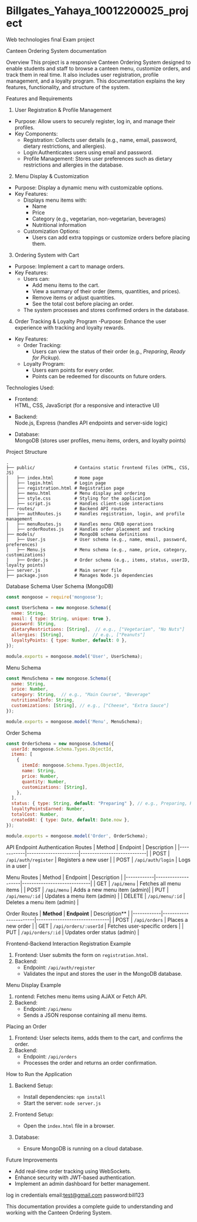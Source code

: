 # Billgates_Yahaya_10012200025_project
Web technologies final Exam project

Canteen Ordering System documentation 

Overview
This project is a responsive Canteen Ordering System designed to enable students and staff to browse a canteen menu, customize orders, and track them in real time. It also includes user registration, profile management, and a loyalty program. This documentation explains the key features, functionality, and structure of the system.



Features and Requirements
1. User Registration & Profile Management 
- Purpose: Allow users to securely register, log in, and manage their profiles.
- Key Components:
  - Registration: Collects user details (e.g., name, email, password, dietary restrictions, and allergies).
  - Login:Authenticates users using email and password.
  - Profile Management: Stores user preferences such as dietary restrictions and allergies in the database.



2. Menu Display & Customization 
- Purpose: Display a dynamic menu with customizable options.
- Key Features:
  - Displays menu items with:
    - Name
    - Price
    - Category (e.g., vegetarian, non-vegetarian, beverages)
    - Nutritional information
  - Customization Options:
    - Users can add extra toppings or customize orders before placing them.



3. Ordering System with Cart 
- Purpose: Implement a cart to manage orders.
- Key Features:
  - Users can:
    - Add menu items to the cart.
    - View a summary of their order (items, quantities, and prices).
    - Remove items or adjust quantities.
    - See the total cost before placing an order.
  - The system processes and stores confirmed orders in the database.



4. Order Tracking & Loyalty Program 
-Purpose: Enhance the user experience with tracking and loyalty rewards.
- Key Features:
  - Order Tracking:
    - Users can view the status of their order (e.g., *Preparing*, *Ready for Pickup*).
  - Loyalty Program:
    - Users earn points for every order.
    - Points can be redeemed for discounts on future orders.


Technologies Used:
- Frontend:  
  HTML, CSS, JavaScript (for a responsive and interactive UI)
  
- Backend:  
  Node.js, Express (handles API endpoints and server-side logic)

- Database:  
  MongoDB (stores user profiles, menu items, orders, and loyalty points)



Project Structure
```plaintext
.
├── public/               # Contains static frontend files (HTML, CSS, JS)
│   ├── index.html        # Home page
│   ├── login.html        # Login page
│   ├── registration.html # Registration page
│   ├── menu.html         # Menu display and ordering
│   ├── style.css         # Styling for the application
│   ├── script.js         # Handles client-side interactions
├── routes/               # Backend API routes
│   ├── authRoutes.js     # Handles registration, login, and profile management
│   ├── menuRoutes.js     # Handles menu CRUD operations
│   ├── orderRoutes.js    # Handles order placement and tracking
├── models/               # MongoDB schema definitions
│   ├── User.js           # User schema (e.g., name, email, password, preferences)
│   ├── Menu.js           # Menu schema (e.g., name, price, category, customizations)
│   ├── Order.js          # Order schema (e.g., items, status, userID, loyalty points)
├── server.js             # Main server file
├── package.json          # Manages Node.js dependencies
```


Database Schema
User Schema (MongoDB)
```javascript
const mongoose = require('mongoose');

const UserSchema = new mongoose.Schema({
  name: String,
  email: { type: String, unique: true },
  password: String,
  dietaryRestrictions: [String],  // e.g., ["Vegetarian", "No Nuts"]
  allergies: [String],           // e.g., ["Peanuts"]
  loyaltyPoints: { type: Number, default: 0 },
});

module.exports = mongoose.model('User', UserSchema);
```

Menu Schema
```javascript
const MenuSchema = new mongoose.Schema({
  name: String,
  price: Number,
  category: String,  // e.g., "Main Course", "Beverage"
  nutritionalInfo: String,
  customizations: [String], // e.g., ["Cheese", "Extra Sauce"]
});

module.exports = mongoose.model('Menu', MenuSchema);
```

Order Schema
```javascript
const OrderSchema = new mongoose.Schema({
  userId: mongoose.Schema.Types.ObjectId,
  items: [
    {
      itemId: mongoose.Schema.Types.ObjectId,
      name: String,
      price: Number,
      quantity: Number,
      customizations: [String],
    },
  ],
  status: { type: String, default: "Preparing" }, // e.g., Preparing, Ready for Pickup
  loyaltyPointsEarned: Number,
  totalCost: Number,
  createdAt: { type: Date, default: Date.now },
});

module.exports = mongoose.model('Order', OrderSchema);
```
API Endpoint
Authentication Routes
| Method | Endpoint        | Description            |
|------------|----------------------|----------------------------|
| POST       | `/api/auth/register` | Registers a new user       |
| POST       | `/api/auth/login`    | Logs in a user             |

Menu Routes
| Method | Endpoint       | Description             |
|------------|--------------------|-----------------------------|
| GET        | `/api/menu`        | Fetches all menu items      |
| POST       | `/api/menu`        | Adds a new menu item (admin)|
| PUT        | `/api/menu/:id`    | Updates a menu item (admin) |
| DELETE     | `/api/menu/:id`    | Deletes a menu item (admin) |

Order Routes
| **Method** | **Endpoint**          | Description**               |
|------------|-----------------------|-------------------------------|
| POST       | `/api/orders`         | Places a new order            |
| GET        | `/api/orders/:userId` | Fetches user-specific orders  |
| PUT        | `/api/orders/:id`     | Updates order status (admin)  |


Frontend-Backend Interaction
Registration Example
1. Frontend: User submits the form on `registration.html`.
2. Backend:
   - Endpoint: `/api/auth/register`
   - Validates the input and stores the user in the MongoDB database.

Menu Display Example
1. rontend: Fetches menu items using AJAX or Fetch API.
2. Backend:
   - Endpoint: `/api/menu`
   - Sends a JSON response containing all menu items.

Placing an Order
1. Frontend: User selects items, adds them to the cart, and confirms the order.
2. Backend:
   - Endpoint: `/api/orders`
   - Processes the order and returns an order confirmation.



How to Run the Application
1. Backend Setup:
   - Install dependencies: `npm install`
   - Start the server: `node server.js`

2. Frontend Setup:
   - Open the `index.html` file in a browser.

3. Database:
   - Ensure MongoDB is running on a cloud database.



Future Improvements
- Add real-time order tracking using WebSockets.
- Enhance security with JWT-based authentication.
- Implement an admin dashboard for better management.

log in credentials
email:test@gmail.com
password:bill123


This documentation provides a complete guide to understanding and working with the Canteen Ordering System.
